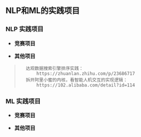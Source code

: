 ## NLP和ML的实践项目

### NLP 实践项目
- **竞赛项目**
>
>
>
>
>
>
>
>
>
>
>
>

- **其他项目**
>       达观数据搜索引擎排序实践：
>           https://zhuanlan.zhihu.com/p/23686717
>       拆开阿里小蜜的内核，看智能人机交互的实现逻辑：
>           https://102.alibaba.com/detail?id=114
>
>
>
>
>
>
>
>


### ML 实践项目
- **竞赛项目**
>       
>
>
>
>
>
>
>
>
>
>
>

- **其他项目**
>
>
>
>
>
>
>
>
>
>
>
>
>
>
